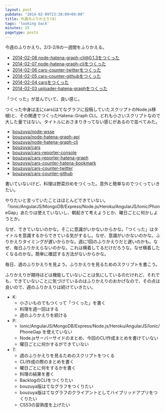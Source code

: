 ```yaml
---
layout: post
pubdate: "2014-02-09T23:38:09+09:00"
title: 今週のふりかえり(6)
tags: 'looking back'
minutes: 25
pagetype: posts
---
```

今週のふりかえり。2/3-2/8の一週間をふりかえる。

- [2014-02-08 node-hatena-graph-cli@0.1.3をつくった](http://blog.bouzuya.net/2014/02/08/diary/)
- [2014-02-07 node-hatena-graph-cliをつくった](http://blog.bouzuya.net/2014/02/07/diary/)
- [2014-02-06 cars-counter-twitterをつくった](http://blog.bouzuya.net/2014/02/06/diary/)
- [2014-02-05 cars-counter-githubをつくった](http://blog.bouzuya.net/2014/02/05/diary/)
- [2014-02-04 carsをつくった](http://blog.bouzuya.net/2014/02/04/diary/)
- [2014-02-03 uploader-hatena-graphをつくった](http://blog.bouzuya.net/2014/02/03/diary/)

「つくった」が並んでいて、良い感じ。

つくった中身は主にcars(はてなグラフに投稿していたスクリプトのNode.js移植)と、その関連でつくったHatena::Graph CLI。どれも小さいスクリプトなので大した量ではない。タイトルにおさまりきってない感じがあるので並べてみた。

- [bouzuya/node-wsse][]
- [bouzuya/node-hatena-graph-api][]
- [bouzuya/node-hatena-graph-cli][]
- [bouzuya/cars][]
- [bouzuya/cars-reporter-console][]
- [bouzuya/cars-reporter-hatena-graph][]
- [bouzuya/cars-counter-hatena-bookmark][]
- [bouzuya/cars-counter-twitter][]
- [bouzuya/cars-counter-github][]

書いていないけど、料理は野菜炒めをつくった。意外と簡単なのでつくっていきたい。

やりたいと言っていたことはほとんどできていない。「Ionic/AngularJS/MongoDB/Express/Node.js/Heroku/AngularJS/Ionic/PhoneGap」あたりは使えていないし、朝起きて考えようとか、曜日ごとに何かしようとか。

なぜ、できていないのかな。そこに意識がいかないからかな。「つくった」はタイトルを意識するからできている気がするし。なぜ、意識がいかないのかな。ふりかえりタイミングが遅いからかな。週に1回のふりかえりだと遅いのかも。なぜ、毎日ふりかえらないのかな。これは横着してるだけだろうな。なぜ横着したくなるのかな。簡単に確認する方法がないからかな。

毎日、週のふりかえりを見よう。ふりかえりを見るためのスクリプトを書こう。

ふりかえりが期待ほどは機能していないことは気にしているのだけれど、それでも、できていないことに気づけているのはふりかえりのおかげなので、その点は良いので、週のふりかえりは続けていきたい。

- K:
  - 小さいものでもつくって「つくった」を書く
  - 料理を週一回はする
  - 週のふりかえりを続ける
- P:
  - Ionic/AngularJS/MongoDB/Express/Node.js/Heroku/AngularJS/Ionic/PhoneGap を使えていない
  - Node.jsサーバーサイドのまとめ、今回のCLI作成まとめを書けていない
  - 曜日ごとに何かするができていない
- T:
  - 週のふりかえりを見るためのスクリプトをつくる
  - CLI作成の際のまとめを書く
  - 曜日ごとに何をするかを書く
  - 料理の結果を書く
  - BacklogのCLIをつくりたい
  - bouzuya版はてなグラフをつくりたい
  - bouzuya版はてなグラフのクライアントとしてハイブリッドアプリをつくりたい
  - CSS3の習熟度を上げたい

[bouzuya/node-wsse]: https://github.com/bouzuya/node-wsse
[bouzuya/node-hatena-graph-api]: https://github.com/bouzuya/node-hatena-graph-api
[bouzuya/node-hatena-graph-cli]: https://github.com/bouzuya/node-hatena-graph-cli
[bouzuya/cars]: https://github.com/bouzuya/cars
[bouzuya/cars-reporter-console]: https://github.com/bouzuya/cars-reporter-console
[bouzuya/cars-reporter-hatena-graph]: https://github.com/bouzuya/cars-reporter-hatena-graph
[bouzuya/cars-counter-hatena-bookmark]: https://github.com/bouzuya/cars-counter-hatena-bookmark
[bouzuya/cars-counter-twitter]: https://github.com/bouzuya/cars-counter-twitter
[bouzuya/cars-counter-github]: https://github.com/bouzuya/cars-counter-github

